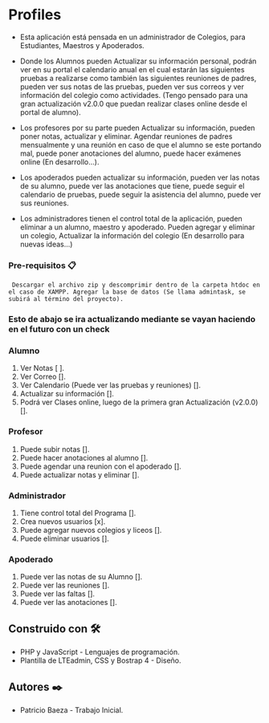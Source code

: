 # Profiles

* Esta aplicación está pensada en un administrador de Colegios, para Estudiantes, Maestros y Apoderados.

* Donde los Alumnos pueden Actualizar su información personal, podrán ver en su portal el calendario anual en el cual estarán las siguientes pruebas a realizarse como también las siguientes reuniones de padres, pueden ver sus notas de las pruebas, pueden ver sus correos y ver información del colegio como actividades. (Tengo pensado para una gran actualización v2.0.0 que puedan realizar clases online desde el portal de alumno).

* Los profesores por su parte pueden Actualizar su información, pueden poner notas, actualizar y eliminar. Agendar reuniones de padres mensualmente y una reunión en caso de que el alumno se este portando mal, puede poner anotaciones del alumno, puede hacer exámenes online (En desarrollo…).

* Los apoderados pueden actualizar su información, pueden ver las notas de su alumno, puede ver las anotaciones que tiene, puede seguir el calendario de pruebas, puede seguir la asistencia del alumno, puede ver sus reuniones.

* Los administradores tienen el control total de la aplicación, pueden eliminar a un alumno, maestro y apoderado. Pueden agregar y eliminar un colegio, Actualizar la información del colegio (En desarrollo para nuevas ideas…)

### Pre-requisitos 📋

```
 Descargar el archivo zip y descomprimir dentro de la carpeta htdoc en el caso de XAMPP. Agregar la base de datos (Se llama admintask, se subirá al término del proyecto).
```

### Esto de abajo se ira actualizando mediante se vayan haciendo en el futuro con un check

### Alumno
  1. Ver Notas [ ].
  2. Ver Correo [].
  3. Ver Calendario (Puede ver las pruebas y reuniones) [].
  4. Actualizar su información [].
  5. Podrá ver Clases online, luego de la primera gran Actualización (v2.0.0) [].

### Profesor
  1. Puede subir notas [].
  2. Puede hacer anotaciones al alumno [].
  3. Puede agendar una reunion con el apoderado [].
  4. Puede actualizar notas y eliminar [].


### Administrador
  1. Tiene control total del Programa [].
  2. Crea nuevos usuarios [x].
  3. Puede agregar nuevos colegios y liceos [].
  4. Puede eliminar usuarios [].



### Apoderado
  1. Puede ver las notas de su Alumno [].
  2. Puede ver las reuniones [].
  3. Puede ver las faltas [].
  4. Puede ver las anotaciones [].



## Construido con 🛠️

* PHP y JavaScript - Lenguajes de programación.
* Plantilla de LTEadmin, CSS y Bostrap 4 - Diseño.


## Autores ✒️

* Patricio Baeza - Trabajo Inicial.
